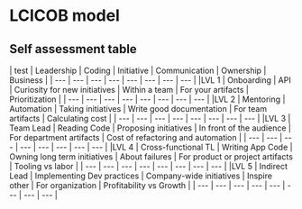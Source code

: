 # LCICOB model
## Self assessment table
| test | Leadership | Coding | Initiative | Communication | Ownership | Business |
| --- | --- | --- | --- | --- | --- | --- | --- |
|LVL 1 | Onboarding | API | Curiosity for new initiatives | Within a team | For your artifacts | Prioritization |
| --- | --- | --- | --- | --- | --- | --- | --- |
|LVL 2 | Mentoring | Automation | Taking initiatives | Write good documentation | For team artifacts | Calculating cost |
| --- | --- | --- | --- | --- | --- | --- | --- |
|LVL 3 | Team Lead | Reading Code | Proposing initiatives | In front of the audience | For department artifacts | Cost of refactoring and automation |
| --- | --- | --- | --- | --- | --- | --- | --- |
|LVL 4 | Cross-functional TL | Writing App Code | Owning long term initiatives | About failures | For product or project artifacts | Tooling vs labor |
| --- | --- | --- | --- | --- | --- | --- | --- |
|LVL 5 | Indirect Lead | Implementing Dev practices | Company-wide initiatives | Inspire other | For organization | Profitability vs Growth |
| --- | --- | --- | --- | --- | --- | --- | --- |
